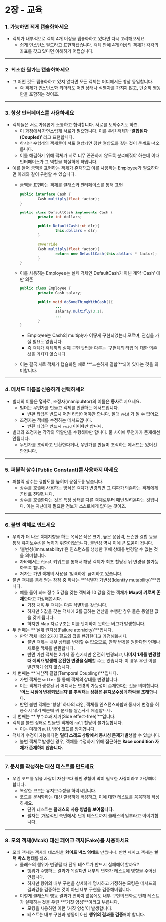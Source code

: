 # 2장 - 교육

### 1. 가능하면 적게 캡슐화하세요

- 객체가 내부적으로 객체 4개 이상을 캡슐화하고 있다면 다시 고려해보세요.
    - 쉽게 인스턴스 필드라고 표현하겠습니다. 객체 안에 4개 이상의 객체가 각각의 좌표를 갖고 있다면 이해하기 어렵습니다.

---

### 2. 최소한 뭔가는 캡슐화하세요

- 그 어떤 것도 캡슐화하고 있지 않다면 모든 객체는 어디에서든 항상 동일합니다.
    - 즉 객체가 인스턴스화 되더라도 어떤 상태나 식별자를 가지지 않고, 단순히 행동만을 포함하는 것이죠.

---

### 3. 항상 인터페이스를 사용하세요

- 객체들은 서로 자유롭게 소통하고 협력합니다. 서로를 도와주기도 하죠.
    - 이 과정에서 자연스럽게 서로가 필요합니다. 이를 우린 객체가 **‘결합된다(Coupled)’** 라고 표현합니다.
    - 하지만 수십개의 객체들이 서로 결합되면 강한 결합도를 갖는 것이 문제로 떠오릅니다.
    - 이를 해결하기 위해 객체가 서로 너무 끈끈하지 않도록 분리해줘야 하는데 이때 인터페이스가 그 역할을 착실하게 해냅니다.
- 예를 들어 금액을 표현하는 객체가 존재하고 이를 사용하는 Employee가 필요하다면 아래와 같이 구현할 수 있습니다.
    - 금액을 표현하는 객체를 클래스와 인터페이스를 통해 표현
        
        ```java
        public interface Cash {
        		Cash multiply(float factor);
        }
        
        public class DefaultCash implements Cash {
        		private int dollars;
        		
        		public DefaultCash(int dlr){
        				this.dollars = dlr;
        		}
        
        		@Override
        		Cash multiply(float factor){
        				return new DefaultCash(this.dollars * factor);
        		}
        }
        ```
        
    - 이를 사용하는 Employee는 실제 객체인 DefaultCash가 아닌 계약 ‘Cash’ 에만 의존
        
        ```java
        public class Employee {
        		private Cash salary;
        
        		public void doSomeThingWithCash(){
        				...
        				salaray.multifly(3.1);
        				...
        		}
        }
        ```
        
        - Employee는 Cash의 multiply가 어떻게 구현되었는지 모르며, 관심을 가질 필요도 없습니다.
        - 즉 객체가 객체끼리 실제 구현 방법을 다루는 ‘구현체의 타입’에 대한 의존성을 가지지 않습니다.
    - 이는 결국 서로 객체가 캡슐화된 채로 **‘느슨하게 결합’**되어 있다는 것을 의미합니다.

---

### 4. 메서드 이름을 신중하게 선택하세요

- 빌더의 이름은 **명사**로, 조정자(manipulator)의 이름은 **동사**로 지으세요.
    - 빌더는 무언가를 만들고 객체를 반환하는 메서드입니다.
        - 반환 타입은 반드시 어떤 타입이어야만 합니다. 절대 `void` 가 될 수 없어요.
    - 조정자는 객체를 수정하는 메서드입니다.
        - 반환 타입은 반드시 `void` 이어야만 합니다.
- 빌더와 조정자는 각각의 역할만을 수행해야만 합니다. 둘 사이에 무언가가 존재해선 안됩니다.
    - 무언가를 조작하고 반환한다거나, 무언가를 만들며 조작하는 메서드는 있어선 안됩니다.

---

### 5. 퍼블릭 상수(Public Constant)를 사용하지 마세요

- 퍼블릭 상수는 결합도를 높히며 응집도를 낮춥니다.
    - 상수를 호출해 사용하는 방식은 객체가 변경되면 그 여파가 의존하는 객체에게 곧바로 전달됩니다.
    - 상수를 호출한다는 것은 특정 상태를 다른 객체로부터 매번 빌려온다는 것입니다. 이는 자신에게 필요한 정보가 스스로에게 없다는 것이죠.

---

### 6. 불변 객체로 만드세요

- 우리가 더 나은 객체지향을 하는 목적은 작은 크기, 높은 응집력, 느슨한 결합 등을 통해 유지보수성을 높히기 위함이었습니다. 불변성 역시 이에 큰 도움이 됩니다.
    - ‘불변성(immuatability)’은 인스턴스를 생성한 후에 상태를 변경할 수 없는 것을 의미합니다.
    - 자바에서는 `final` 키워드를 통해서 해당 객체가 최초 할당된 뒤 변경을 불가능하도록 합니다.
    - 저자는 가변 객체의 사용을 ‘엄격하게’ 금지하고 있습니다.
- 불변 객체를 통해 얻는 장점 중 하나는 **‘식별자 가변성(Identity mutability)’**입니다.
    - 예를 들어 최초 정수 5 값을 갖는 객체와 10 값을 갖는 객체가 **Map에 키로써 존재**한다고 가정해봅시다.
        - 가장 처음 두 객체는 다른 식별자를 갖습니다.
        - 하지만 5 값을 갖는 객체에 2를 곱하는 연산을 수행한 경우 둘은 동일한 값을 갖게 됩니다.
        - 하지만 Map 자료구조는 이를 인지하지 못하는 버그가 발생합니다.
- 두 번째는 **‘실패 원자성(Failure atomicity)’**입니다.
    - 만약 객체 내의 2가지 필드의 값을 변경한다고 가정해봅시다.
        - 불변 객체는 내부 상태를 변경할 수 없으므로, 만약 변경을 원한다면 언제나 새로운 객체를 반환합니다.
        - 반면 가변 객체는 2가지 중 한가지만 온전히 변경되고, **나머지 1개를 변경할 때 예외가 발생해 온전한 변경을 실패**할 수도 있습니다. 이 경우 우린 이를 발견하기 쉽지 않습니다.
- 세 번째는 **‘시간적 결합(Temporal Coupling)’**입니다.
    - 가변 객체는 `setter` 를 통해 객체의 상태를 변경합니다.
    - 이는 객체가 생성된 뒤 어디서든 변경의 가능성이 존재한다는 것을 의미합니다. **‘어느 시점에 변경되었는지’를 추적하는 상황은 유지보수성의 하락을 초래**합니다.
    - 반면 불변 객체는 ‘항상’ 하나의 라인, 객체를 인스턴스화함과 동시에 변경을 허용하지 않기 때문에 위 문제를 깔끔하게 해결합니다.
- 네 번째는 **‘부수효과 제거(Side effect-free)’**입니다.
- 객체를 불변 상태로 만들면 객체에 `null` 할당이 불가능합니다.
    - 이는 미래의 `null` 방어 코드를 방지합니다.
- 객체가 수정이 가능하다면 **멀티 스레드 상황에서 동시성 문제가 발생**할 수 있습니다.
    - 불변 객체로 발생한 경우, 객체를 수정하기 위해 접근하는 **Race condition 자체가 존재하지 않습니다.**

---

### 7. 문서를 작성하는 대신 테스트를 만드세요

- 우린 코드를 읽을 사람이 자신보다 훨씬 경험이 많이 필요한 사람이라고 가정해야 합니다.
    - 복잡한 코드는 유지보수성을 하락시킵니다.
    - 코드를 문서화하는 대신 깔끔하게 작성하고, 이에 대한 테스트를 꼼꼼하게 작성하세요.
        - 단위 테스트는 **클래스의 사용 방법을 보여줍니다.**
        - 필자는 (개념적인 측면에서) 단위 테스트까지 클래스의 일부라고 이야기합니다.

---

### 8. 모의 객체(Mcok) 대신 페이크 객체(Fake)를 사용하세요

- 모의 객체는 객체의 테스팅을 **화이트 박스 형태**로 만듭니다. 반면 페이크 객체는 **블랙 박스 형태**를 띄죠.
    - 클래스의 행위가 변경될 때 단위 테스트가 반드시 실패해야 할까요?
        - 행위가 수행하는 결과가 똑같다면 내부의 변화가 테스트에 영향을 주어선 안됩니다.
        - 하지만 행위의 내부 구현을 상세하게 명시하고 가정하는 모킹은 메서드의 결과값을 검증하는 것이 아닌 내부 구현을 검증해버립니다.
    - 이렇게 클래스의 행동 결과가 변하지 않음에도 내부 구현의 변화로 인해 테스트가 실패하는 것을 우린 **‘거짓 양성’**이라고 부릅니다.
        - 모킹을 사용하면 이런 ‘거짓 양성’이 발생합니다.
        - 테스트는 내부 구현과 행동이 아닌 **행위의 결과를 검증**해야 합니다.